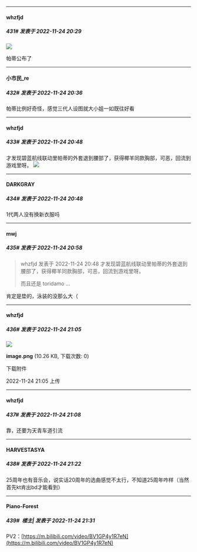 

*****

####  whzfjd  
##### 431#       发表于 2022-11-24 20:29

<img src="https://p.sda1.dev/8/3e85241b5fe9f15cdebaaf4a03e17f1f/Snipaste_2022-11-24_20-28-04.png" referrerpolicy="no-referrer">

帕蒂公布了



*****

####  小市民_re  
##### 432#       发表于 2022-11-24 20:36

帕蒂比例好奇怪，感觉三代人设图就大小姐一如既往好看



*****

####  whzfjd  
##### 433#       发表于 2022-11-24 20:48

才发现碧蓝航线联动里帕蒂的外套退到腰部了，获得椰羊同款胸部，可恶，回流到游戏里呀。
<img src="https://p.sda1.dev/8/96b43304eab5db600c3c91a78cb03e3d/chara@sp.png" referrerpolicy="no-referrer">

*****

####  DARKGRAY  
##### 434#       发表于 2022-11-24 20:48

1代两人没有换新衣服吗



*****

####  mwj  
##### 435#       发表于 2022-11-24 20:58

<blockquote>whzfjd 发表于 2022-11-24 20:48
才发现碧蓝航线联动里帕蒂的外套退到腰部了，获得椰羊同款胸部，可恶，回流到游戏里呀。

而且还是 toridamo ...</blockquote>
肯定是垫的，泳装的没那么大（



*****

####  whzfjd  
##### 436#       发表于 2022-11-24 21:05

<img src="https://img.saraba1st.com/forum/202211/24/210514alfell1i5k2a7zwi.png" referrerpolicy="no-referrer">

<strong>image.png</strong> (10.26 KB, 下载次数: 0)

下载附件

2022-11-24 21:05 上传

*****

####  whzfjd  
##### 437#       发表于 2022-11-24 21:08

靠，还要为天青车道引流



*****

####  HARVESTASYA  
##### 438#       发表于 2022-11-24 21:22

25周年也有音乐会，说实话20周年的选曲感觉不太行，不知道25周年咋样（当然首先kt肯出bd才能看到）

*****

####  Piano-Forest  
##### 439#         楼主| 发表于 2022-11-24 21:31

PV2：[https://m.bilibili.com/video/BV1GP4y1R7eN](https://m.bilibili.com/video/BV1GP4y1R7eN)

